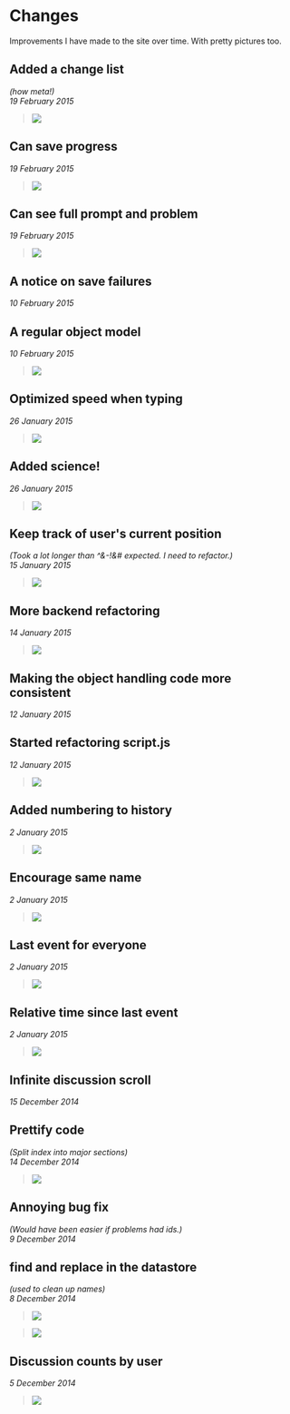 # Changes
Improvements I have made to the site over time.  With pretty pictures too.

## Added a change list
*(how meta!)*  
*19 February 2015*

>![](http://dl.dropbox.com/u/1131693/bloodrop/Screenshot%202015-02-19%2016.51.55.png)

## Can save progress
*19 February 2015*

>![](http://dl.dropbox.com/u/1131693/bloodrop/Screenshot%202015-02-19%2016.30.46.png)

## Can see full prompt and problem
*19 February 2015*

>![](http://dl.dropbox.com/u/1131693/bloodrop/Screenshot%202015-02-19%2016.23.48.png)

## A notice on save failures
*10 February 2015*


## A regular object model
*10 February 2015*

>![](http://dl.dropbox.com/u/1131693/bloodrop/Screenshot%202015-02-10%2009.01.05.png)

## Optimized speed when typing
*26 January 2015*

>![](http://dl.dropbox.com/u/1131693/bloodrop/Screenshot%202015-01-26%2016.07.45.png)

## Added science!
*26 January 2015*

>![](http://dl.dropbox.com/u/1131693/bloodrop/Screenshot%202015-01-26%2016.05.12.png)

## Keep track of user's current position
*(Took a lot longer than ^&-!&# expected.  I need to refactor.)*  
*15 January 2015*

>![](http://dl.dropbox.com/u/1131693/bloodrop/Screenshot%202015-01-15%2018.29.13.png)

## More backend refactoring
*14 January 2015*

>![](http://dl.dropbox.com/u/1131693/bloodrop/Screenshot%202015-01-14%2016.44.25.png)

## Making the object handling code more consistent
*12 January 2015*

## Started refactoring script.js
*12 January 2015*

>![](http://dl.dropbox.com/u/1131693/bloodrop/Screenshot%202015-01-12%2020.29.57.png)

## Added numbering to history
*2 January 2015*

>![](http://dl.dropbox.com/u/1131693/bloodrop/Screenshot%202015-01-02%2016.40.01.png)

## Encourage same name
*2 January 2015*

>![](http://dl.dropbox.com/u/1131693/bloodrop/Screenshot%202015-01-02%2016.25.45.png)


## Last event for everyone
*2 January 2015*

>![](http://dl.dropbox.com/u/1131693/bloodrop/Screenshot%202015-01-02%2016.26.49%20%281%29.png)

## Relative time since last event
*2 January 2015*

>![](http://dl.dropbox.com/u/1131693/bloodrop/Screenshot%202015-01-02%2016.30.03.png)


## Infinite discussion scroll
*15 December 2014*


## Prettify code
*(Split index into major sections)*  
*14 December 2014*

>![](http://dl.dropbox.com/u/1131693/bloodrop/Screenshot%202014-12-14%2016.31.20.png)

## Annoying bug fix
*(Would have been easier if problems had ids.)*  
*9 December 2014*


## find and replace in the datastore
*(used to clean up names)*  
*8 December 2014*  

> ![](http://dl.dropbox.com/u/1131693/bloodrop/Screenshot%202014-12-14%2016.35.08.png)

> ![](http://dl.dropbox.com/u/1131693/bloodrop/Screenshot%202014-12-08%2022.36.48.png)

## Discussion counts by user
*5 December 2014*

> ![](http://dl.dropbox.com/u/1131693/bloodrop/Screenshot%202014-12-05%2022.38.19.png)
